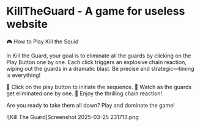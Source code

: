 
# KillTheGuard - A game for useless website
🎮 How to Play Kill the Squid

In Kill the Guard, your goal is to eliminate all the guards by clicking on the Play Button one by one. Each click triggers an explosive chain reaction, wiping out the guards in a dramatic blast. Be precise and strategic—timing is everything!

🔹 Click on the play button to initiate the sequence.
🔹 Watch as the guards get eliminated one by one.
🔹 Enjoy the thrilling chain reaction!

Are you ready to take them all down? Play and dominate the game!

![Kill The Guard]Screenshot 2025-03-25 231713.png


